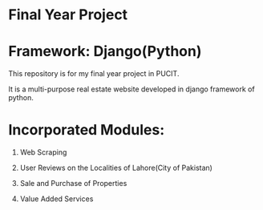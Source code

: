 
Final Year Project
============

Framework: Django(Python)
============

This repository is for my final year project in PUCIT.

It is a multi-purpose real estate website developed in django framework of python.

Incorporated Modules:
============

1. Web Scraping 

2. User Reviews on the Localities of Lahore(City of Pakistan)

3. Sale and Purchase of Properties

4. Value Added Services
